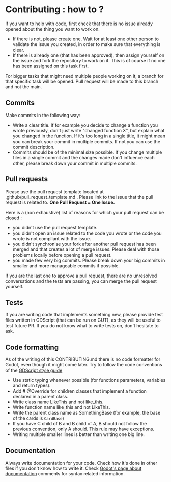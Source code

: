 # Contributing : how to ?

If you want to help with code, first check that there is no issue already opened about the thing you want to work on. 
- If there is not, please create one. Wait for at least one other person to validate the issue you created, in order to make sure that everything is clear.
- If there is already one (that has been approved), then assign yourself on the issue and fork the repository to work on it. This is of course if no one has been assigned on this task first.

For bigger tasks that might need multiple people working on it, a branch for that specific task will be opened. Pull request will be made to this branch and not the main.

## Commits

Make commits in the following way:
- Write a clear title. If for example you decide to change a function you wrote previously, don't just write "changed function X", but explain what you changed in the function. If it's too long in a single title, it might mean you can break your commit in multiple commits. If not you can use the commit description.
- Commits should be of the minimal size possible. If you change multiple files in a single commit and the changes made don't influence each other, please break down your commit in multiple commits.

## Pull requests

Please use the pull request template located at .github/pull_request_template.md . Please link to the issue that the pull request is related to. **One Pull Request = One Issue.**

Here is a (non exhaustive) list of reasons for which your pull request can be closed :
- you didn't use the pull request template.
- you didn't open an issue related to the code you wrote or the code you wrote is not compliant with the issue.
- you didn't synchronise your fork after another pull request has been merged and that creates a lot of merge issues. Please deal with those problems locally before opening a pull request.
- you made few very big commits. Please break down your big commits in smaller and more manageable commits if possible.

If you are the last one to approve a pull request, there are no unresolved conversations and the tests are passing, you can merge the pull request yourself.

## Tests

If you are writing code that implements something new, please provide test files written in GDScript (that can be run on GUT), as they will be useful to test future PR. If you do not know what to write tests on, don't hesitate to ask.

## Code formatting

As of the writing of this CONTRIBUTING.md there is no code formatter for Godot, even though it might come later. Try to follow the code conventions of the [GDScript style guide](https://docs.godotengine.org/en/stable/tutorials/scripting/gdscript/gdscript_styleguide.html)

- Use static typing whenever possible (for functions parameters, variables and return types).
- Add # @Override for children classes that implement a function declared in a parent class.
- Write class name LikeThis and not like_this.
- Write function name like_this and not LikeThis.
- Write the parent class name as SomethingBase (for example, the base of the cards is `CardBase`)
- If you have C child of B and B child of A, B should not follow the previous convention, only A should. This rule may have exceptions.
- Writing multiple smaller lines is better than writing one big line.

## Documentation

Always write documentation for your code. Check how it's done in other files if you don't know how to write it. Check [Godot's page about documentation](https://docs.godotengine.org/en/stable/tutorials/scripting/gdscript/gdscript_documentation_comments.html) comments for syntax related information.
